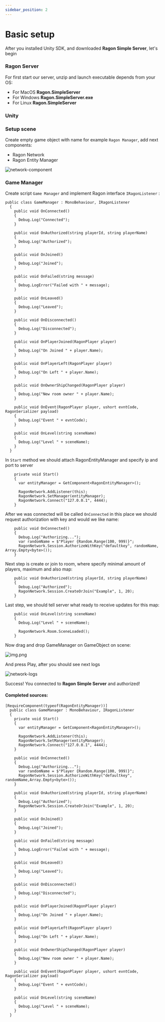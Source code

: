 ```yaml
---
sidebar_position: 2
---
```


# Basic setup

After you installed Unity SDK, and downloaded **Ragon Simple Server**, let's begin

### Ragon Server

For first start our server, unzip and launch executable depends from your OS:

- For MacOS **Ragon.SimpleServer**
- For Windows **Ragon.SimpleServer.exe**
- For Linux **Ragon.SimpleServer**

### Unity

### Setup scene

Create empty game object with name for example ``Ragon Manager``, add next components:

- Ragon Network
- Ragon Entity Manager

![network-component](/img/network-component.png)

### Game Manager

Create script ``Game Manager`` and implement Ragon interface ```IRagonListener``` :
```
public class GameManager : MonoBehaviour, IRagonListener
  {
    public void OnConnected()
    {
      Debug.Log("Connected");
    }
    
    public void OnAuthorized(string playerId, string playerName)
    {
      Debug.Log("Authorized");
    }
    
    public void OnJoined()
    {
      Debug.Log("Joined");
    }

    public void OnFailed(string message)
    {
      Debug.LogError("Failed with " + message);
    }

    public void OnLeaved()
    {
      Debug.Log("Leaved");
    }

    public void OnDisconnected()
    {
      Debug.Log("Disconnected");
    }

    public void OnPlayerJoined(RagonPlayer player)
    {
      Debug.Log("On Joined " + player.Name);
    }

    public void OnPlayerLeft(RagonPlayer player)
    {
      Debug.Log("On Left " + player.Name);
    }

    public void OnOwnerShipChanged(RagonPlayer player)
    {
      Debug.Log("New room owner " + player.Name);
    }

    public void OnEvent(RagonPlayer player, ushort evntCode, RagonSerializer payload)
    {
      Debug.Log("Event " + evntCode);
    }

    public void OnLevel(string sceneName)
    {
      Debug.Log("Level " + sceneName);
    }
  }
```

In ```Start``` method we should attach RagonEntityManager and specify ip and port to server 

```
    private void Start()
    {
      var entityManager = GetComponent<RagonEntityManager>(); 
 
      RagonNetwork.AddListener(this);
      RagonNetwork.SetManager(entityManager);
      RagonNetwork.Connect("127.0.0.1", 4444);
    }
```

After we was connected will be called ```OnConnected``` in this place we should request authorization with key and would we like name:
```
    public void OnConnected()
    {
      Debug.Log("Authorizing...");
      var randomName = $"Player {Random.Range(100, 999)}";
      RagonNetwork.Session.AuthorizeWithKey("defaultkey", randomName, Array.Empty<byte>());
    }
```
Next step is create or join to room, where specify minimal amount of players, maximum and also map:

```
    public void OnAuthorized(string playerId, string playerName)
    {
      Debug.Log("Authorized");
      RagonNetwork.Session.CreateOrJoin("Example", 1, 20);
    }
```

Last step, we should tell server what ready to receive updates for this map:
```
    public void OnLevel(string sceneName)
    {
      Debug.Log("Level " + sceneName);

      RagonNetwork.Room.SceneLoaded();
    }
```

Now drag and drop GameManager on GameObject on scene:

![img.png](img/ragon-manager.png)

And press Play, after you should see next logs

![network-logs](/img/network-logs.png)

Success! You connected to **Ragon Simple Server** and authorized!

#### Completed sources:
```
[RequireComponent(typeof(RagonEntityManager))]
  public class GameManager : MonoBehaviour, IRagonListener
  {
    private void Start()
    {
      var entityManager = GetComponent<RagonEntityManager>();
 
      RagonNetwork.AddListener(this);
      RagonNetwork.SetManager(entityManager);
      RagonNetwork.Connect("127.0.0.1", 4444);
    }
    
    public void OnConnected()
    {
      Debug.Log("Authorizing...");
      var randomName = $"Player {Random.Range(100, 999)}";
      RagonNetwork.Session.AuthorizeWithKey("defaultkey", randomName,Array.Empty<byte>());
    }
    
    public void OnAuthorized(string playerId, string playerName)
    {
      Debug.Log("Authorized");
      RagonNetwork.Session.CreateOrJoin("Example", 1, 20);
    }

    public void OnJoined()
    {
      Debug.Log("Joined");
    }

    public void OnFailed(string message)
    {
      Debug.LogError("Failed with " + message);
    }

    public void OnLeaved()
    {
      Debug.Log("Leaved");
    }

    public void OnDisconnected()
    {
      Debug.Log("Disconnected");
    }

    public void OnPlayerJoined(RagonPlayer player)
    {
      Debug.Log("On Joined " + player.Name);
    }

    public void OnPlayerLeft(RagonPlayer player)
    {
      Debug.Log("On Left " + player.Name);
    }

    public void OnOwnerShipChanged(RagonPlayer player)
    {
      Debug.Log("New room owner " + player.Name);
    }

    public void OnEvent(RagonPlayer player, ushort evntCode, RagonSerializer payload)
    {
      Debug.Log("Event " + evntCode);
    }

    public void OnLevel(string sceneName)
    {
      Debug.Log("Level " + sceneName);
    }
  }
```
